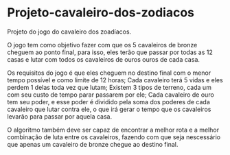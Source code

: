 # Projeto-cavaleiro-dos-zodiacos

Projeto do jogo do cavaleiro dos zoadíacos.

O jogo tem como objetivo fazer com que os 5 cavaleiros de bronze cheguem ao ponto final, para isso, eles terão que passar por todas as 12 casas e lutar com todos os cavaleiros de ouros ouros de cada casa.

Os requisitos do jogo é que eles cheguem no destino final com o menor tempo possível e como limite de 12 horas;
Cada cavaleiro terá 5 vidas e eles perdem 1 delas toda vez que lutam;
Existem 3 tipos de terreno, cada um com seu custo de tempo parar passarem por ele;
Cada cavaleiro de ouro tem seu poder, e esse poder é dividido pela soma dos poderes de cada cavaleiro que lutar contra ele, o 
que irá gerar o tempo que os cavaleiros levarão para passar por aquela casa.

O algoritmo também deve ser capaz de encontrar a melhor rota e a melhor combinação de luta entre os cavaleiros, fazendo com que seja nescessário que apenas um cavaleiro de bronze chegue ao destino final.
